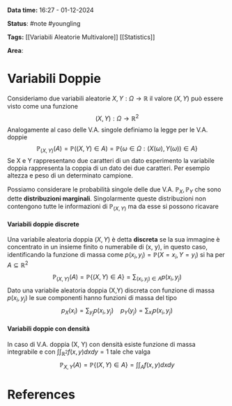 **Data time:** 16:27 - 01-12-2024

**Status**: #note #youngling 

**Tags:** [[Variabili Aleatorie Multivalore]] [[Statistics]]

**Area**: 
# Variabili Doppie
Consideriamo due variabili aleatorie $X, Y: \Omega \to \mathbb{R}$ il valore $(X, Y)$ può essere visto come una funzione 
$$(X, Y): \Omega \to \mathbb{R}^2$$
Analogamente al caso delle V.A. singole definiamo la legge per le V.A. doppie
$$\mathbb{P}_{(X, Y)}(A) = \mathbb{P}((X, Y) \in A) = \mathbb{P}\{\omega \in \Omega: (X(\omega), Y(\omega)) \in A\}$$
Se X e Y rappresentano due caratteri di un dato esperimento la variabile doppia rappresenta la coppia di un dato dei due caratteri. Per esempio altezza e peso di un determinato campione.

Possiamo considerare le probabilità singole delle due V.A. $\mathbb{P}_X, \mathbb{P}_Y$ che sono dette **distribuzioni marginali**. Singolarmente queste distribuzioni non contengono tutte le informazioni di $\mathbb{P}_{(X,Y)}$ ma da esse si possono ricavare

#### Variabili doppie discrete
Una variabile aleatoria doppia $(X, Y)$ è detta **discreta** se la sua immagine è concentrato in un insieme finito o numerabile di (x, y), in questo caso, identificando la funzione di massa come $p(x_i, y_i) = \mathbb{P}(X = x_i, Y = y_i)$ si ha per $A \subseteq \mathbb{R}^2$ 
$$\mathbb{P}_{(X, Y)}(A) = \mathbb{P}\{(X, Y) \in A\} = \sum_{(x_i, y_j) \in A}p(x_i, y_j)$$
Dato una variabile aleatoria doppia (X,Y) discreta con funzione di massa $p(x_i, y_j)$ le sue componenti hanno funzioni di massa del tipo
$$p_X(x_i) = \sum_{y_j}p(x_i, y_j) \:\:\:\:p_Y(y_j) = \sum_{x_i}p(x_i, y_j)$$
#### Variabili doppie con densità
In caso di V.A. doppia (X, Y) con densità esiste funzione di massa integrabile e con $\int\int_{\mathbb{R}^2}f(x, y)dxdy = 1$ tale che valga
$$\mathbb{P}_{X,Y}(A) = \mathbb{P}\{(X,Y) \in A\} = \int\int_A f(x, y) dxdy$$
# References